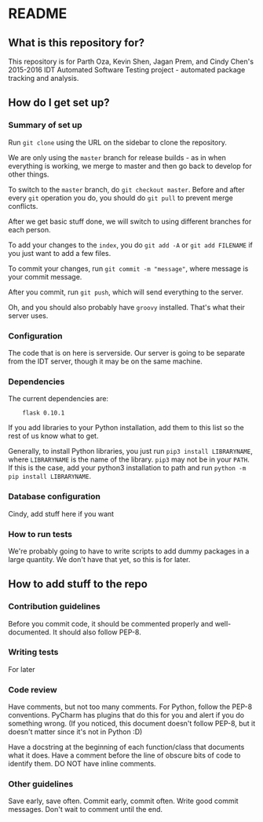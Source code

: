 # README #

## What is this repository for? ##

This repository is for Parth Oza, Kevin Shen, Jagan Prem, and Cindy Chen's 2015-2016 IDT Automated Software Testing project - automated package tracking and analysis.

## How do I get set up? ##

### Summary of set up ###

Run `git clone` using the URL on the sidebar to clone the repository.

We are only using the `master` branch for release builds - as in when everything is working, we merge to master and then go back to develop for other things.

To switch to the `master` branch, do `git checkout master`. Before and after every `git` operation you do, you should do `git pull` to prevent merge conflicts.

After we get basic stuff done, we will switch to using different branches for each person.

To add your changes to the `index`, you do `git add -A` or `git add FILENAME` if you just want to add a few files.

To commit your changes, run `git commit -m "message"`, where message is your commit message.

After you commit, run `git push`, which will send everything to the server.

Oh, and you should also probably have `groovy` installed. That's what their server uses.

### Configuration ###

The code that is on here is serverside. Our server is going to be separate from the IDT server, though it may be on the same machine. 

### Dependencies ###

The current dependencies are:

```
    flask 0.10.1
```

If you add libraries to your Python installation, add them to this list so the rest of us know what to get.

Generally, to install Python libraries, you just run `pip3 install LIBRARYNAME`, where `LIBRARYNAME` is the name of the library. `pip3` may not be in your `PATH`. If this is the case, add your python3 installation to path and run `python -m pip install LIBRARYNAME`.


### Database configuration ###

Cindy, add stuff here if you want

### How to run tests ###

We're probably going to have to write scripts to add dummy packages in a large quantity. We don't have that yet, so this is for later. 


## How to add stuff to the repo ##

### Contribution guidelines ###

Before you commit code, it should be commented properly and well-documented. It should also follow PEP-8.

### Writing tests ###

For later


### Code review ###

Have comments, but not too many comments. For Python, follow the PEP-8 conventions. PyCharm has plugins that do this for you and alert if you do something wrong.
(If you noticed, this document doesn't follow PEP-8, but it doesn't matter since it's not in Python :D)

Have a docstring at the beginning of each function/class that documents what it does. Have a comment before the line of obscure bits of code to identify them. DO NOT have inline comments.


### Other guidelines ###

Save early, save often. Commit early, commit often. Write good commit messages. Don't wait to comment until the end.
